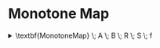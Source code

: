 # Monotone Map

<details>

<summary><span class="math">\textbf{MonotoneMap} \; A \; B \; R \; S \; f</span></summary>

***

$$\textbf{Preorder} \; A \; R$$

$$\textbf{Preorder} \; B \; S$$

$$\textbf{Function A B} \; f$$

$$\forall( x, y \in A : R.x.y : S.(fx).(fy))$$

***

```
pred MonotoneMap(A,B: set univ, R,S,f: univ->univ) {
  Preorder[A,R]
  Preorder[B,S]
  Function[A,B,f]
  all x,y: A | x->y in R implies f[x]->f[y] in S
}
```

</details>
